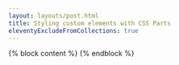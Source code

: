 ```yaml
---
layout: layouts/post.html
title: Styling custom elements with CSS Parts
eleventyExcludeFromCollections: true
---
```


{% block content %}
{% endblock %}